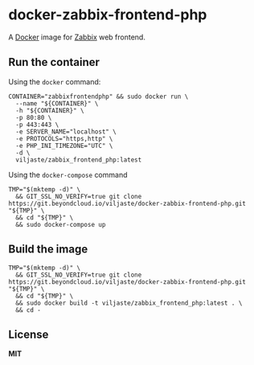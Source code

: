# docker-zabbix-frontend-php

A [Docker](https://docker.com/) image for [Zabbix](http://www.zabbix.com/) web frontend.

## Run the container

Using the `docker` command:

    CONTAINER="zabbixfrontendphp" && sudo docker run \
      --name "${CONTAINER}" \
      -h "${CONTAINER}" \
      -p 80:80 \
      -p 443:443 \
      -e SERVER_NAME="localhost" \
      -e PROTOCOLS="https,http" \
      -e PHP_INI_TIMEZONE="UTC" \
      -d \
      viljaste/zabbix_frontend_php:latest

Using the `docker-compose` command

    TMP="$(mktemp -d)" \
      && GIT_SSL_NO_VERIFY=true git clone https://git.beyondcloud.io/viljaste/docker-zabbix-frontend-php.git "${TMP}" \
      && cd "${TMP}" \
      && sudo docker-compose up

## Build the image

    TMP="$(mktemp -d)" \
      && GIT_SSL_NO_VERIFY=true git clone https://git.beyondcloud.io/viljaste/docker-zabbix-frontend-php.git "${TMP}" \
      && cd "${TMP}" \
      && sudo docker build -t viljaste/zabbix_frontend_php:latest . \
      && cd -
      
## License

**MIT**
